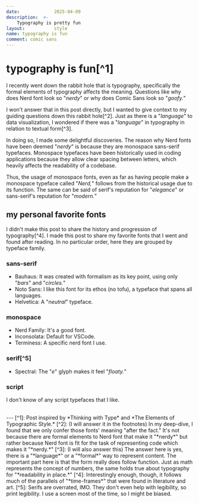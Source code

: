 ```yaml
---
date:             2025-04-09
description:  >-
    Typography is pretty fun
layout:           style
name: typography is fun
comment: comic sans
---
```


# typography is fun[^1]

I recently went down the rabbit hole that is typography, specifically the formal elements of typography affects the meaning. Questions like why does Nerd font look so "*nerdy*" or why does Comic Sans look so "*goofy.*"

I won't answer that in this post directly, but I wanted to give context to my guiding questions down this rabbit hole[^2]. Just as there is a "*language*" to data visualization, I wondered if there was a "*language*" in typography in relation to textual form[^3].

In doing so, I made some delightful discoveries. The reason why Nerd fonts have been deemed "*nerdy*" is because they are monospace sans-serif typefaces. Monospace typefaces have been historically used in coding applications because they allow clear spacing between letters, which heavily affects the readability of a codebase. 

Thus, the usage of monospace fonts, even as far as having people make a monospace typeface called "*Nerd,*" follows from the historical usage due to its function. The same can be said of serif's reputation for "*elegance*" or sans-serif's reputation for "*modern.*"

## my personal favorite fonts

I didn't make this post to share the history and progression of typography[^4]. I made this post to share my favorite fonts that I went and found after reading. In no particular order, here they are grouped by typeface family.

### sans-serif

* Bauhaus: It was created with formalism as its key point, using only "*bars*" and "*circles.*"
* Noto Sans: I like this font for its ethos (no tofu), a typeface that spans all languages.
* Helvetica: A "*neutral*" typeface.

### monospace

* Nerd Family: It's a good font.
* Inconsolata: Default for VSCode.
* Terminess: A specific nerd font I use.

### serif[^5]

* Spectral: The "*e*" glyph makes it feel "*floaty.*"

### script

I don't know of any script typefaces that I like.

<br/>
---
[^1]: Post inspired by *Thinking with Type* and *The Elements of Typographic Style.*
[^2]: (I will answer it in the footnotes) In my deep-dive, I found that we only confer those fonts' meaning "after the fact." It's not because there are formal elements to Nerd font that make it "*nerdy*" but rather because Nerd font is fit for the task of representing code which makes it "*nerdy.*"
[^3]: (I will also answer this) The answer here is yes, there is a "*language*" or a "*formal*" way to represent content. The important part here is that the form really does follow function. Just as math represents the concept of numbers, the same holds true about typography for "*readability in place.*"
[^4]: Interestingly enough, though, it follows much of the parallels of "*time-frames*" that were found in literature and art.
[^5]: Serifs are overrated, IMO. They don't even help with legibility, so print legibility. I use a screen most of the time, so I might be biased.
